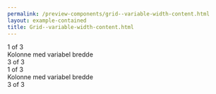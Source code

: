```yaml
--- 
permalink: /preview-components/grid--variable-width-content.html
layout: example-contained 
title: Grid--variable-width-content.html
---
```

<div class="grid-example">
    <div class="container">
        <div class="row justify-content-md-center mb-2">
            <div class="col col-md-2">
                1 of 3
            </div>
            <div class="col-md-auto">
                Kolonne med variabel bredde
            </div>
            <div class="col col-md-2">
                3 of 3
            </div>
        </div>
        <div class="row">
            <div class="col">
                1 of 3
            </div>
            <div class="col-md-auto">
                Kolonne med variabel bredde
            </div>
            <div class="col col-md-2">
                3 of 3
            </div>
        </div>
    </div>
</div>